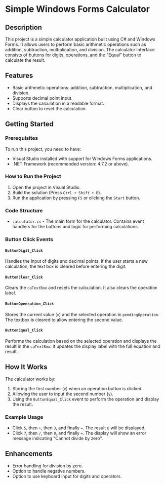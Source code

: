 # Simple Windows Forms Calculator

## Description
This project is a simple calculator application built using C# and Windows Forms. It allows users to perform basic arithmetic operations such as addition, subtraction, multiplication, and division. The calculator interface consists of buttons for digits, operations, and the "Equal" button to calculate the result.

## Features
- Basic arithmetic operations: addition, subtraction, multiplication, and division.
- Supports decimal point input.
- Displays the calculation in a readable format.
- Clear button to reset the calculation.

## Getting Started

### Prerequisites
To run this project, you need to have:
- Visual Studio installed with support for Windows Forms applications.
- .NET Framework (recommended version: 4.7.2 or above).

### How to Run the Project
1. Open the project in Visual Studio.
2. Build the solution (Press `Ctrl + Shift + B`).
3. Run the application by pressing `F5` or clicking the `Start` button.

### Code Structure

- `calculator.cs` - The main form for the calculator. Contains event handlers for the buttons and logic for performing calculations.

### Button Click Events

#### `ButtonDigit_Click`
Handles the input of digits and decimal points. If the user starts a new calculation, the text box is cleared before entering the digit.

#### `ButtonClear_Click`
Clears the `caTextBox` and resets the calculation. It also clears the operation label.

#### `ButtonOpenration_Click`
Stores the current value (`x`) and the selected operation in `pendingOperation`. The textbox is cleared to allow entering the second value.

#### `ButtonEqual_Click`
Performs the calculation based on the selected operation and displays the result in the `caTextBox`. It updates the display label with the full equation and result.

## How It Works

The calculator works by:
1. Storing the first number (`x`) when an operation button is clicked.
2. Allowing the user to input the second number (`y`).
3. Using the `ButtonEqual_Click` event to perform the operation and display the result.

### Example Usage
- Click `5`, then `+`, then `3`, and finally `=`. The result `8` will be displayed.
- Click `7`, then `/`, then `0`, and finally `=`. The display will show an error message indicating "Cannot divide by zero".

## Enhancements
- Error handling for division by zero.
- Option to handle negative numbers.
- Option to use keyboard input for digits and operators.
